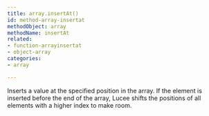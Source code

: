 ```yaml
---
title: array.insertAt()
id: method-array-insertat
methodObject: array
methodName: insertAt
related:
- function-arrayinsertat
- object-array
categories:
- array

---
```


Inserts a value at the specified position in the array.
If the element is inserted before the end of the array, Lucee shifts the positions of all elements with a higher index to make room.
